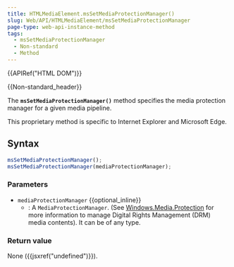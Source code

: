 ```yaml
---
title: HTMLMediaElement.msSetMediaProtectionManager()
slug: Web/API/HTMLMediaElement/msSetMediaProtectionManager
page-type: web-api-instance-method
tags:
  - msSetMediaProtectionManager
  - Non-standard
  - Method
---
```

{{APIRef("HTML DOM")}}

{{Non-standard_header}}

The **`msSetMediaProtectionManager()`** method specifies the
media protection manager for a given media pipeline.

This proprietary method is specific to Internet Explorer and Microsoft Edge.

## Syntax

```js
msSetMediaProtectionManager();
msSetMediaProtectionManager(mediaProtectionManager);
```

### Parameters

- `mediaProtectionManager` {{optional_inline}}
  - : A `MediaProtectionManager`.
    (See [Windows.Media.Protection](https://docs.microsoft.com/uwp/api/windows.media.protection?view=winrt-22000)
    for more information to manage Digital Rights Management (DRM) media contents).
    It can be of any type.

### Return value

None ({{jsxref("undefined")}}).
